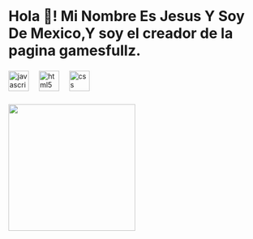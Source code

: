<br clear="both">

<h1 align="left">Hola 👋! Mi Nombre Es Jesus  Y Soy De Mexico,Y soy el creador de la pagina gamesfullz.</h1>

###

<div align="left">
  <img src="https://cdn.jsdelivr.net/gh/devicons/devicon/icons/javascript/javascript-original.svg" height="40" alt="javascript logo"  />
  <img width="12" />
  <img src="https://cdn.jsdelivr.net/gh/devicons/devicon/icons/html5/html5-plain.svg" height="40" alt="html5 logo"  />
  <img width="12" />
  <img src="https://cdn.jsdelivr.net/gh/devicons/devicon/icons/css3/css3-plain.svg" height="40" alt="css logo"  />
</div>

###

<img align="left" height="250" src="https://i.pinimg.com/originals/67/5b/b6/675bb6b2ea36a6d4f5c32ffc9744147d.gif"  />

###
